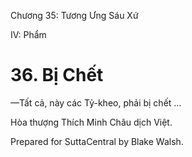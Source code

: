  

Chương 35: Tương Ưng Sáu Xứ

IV: Phẩm

# 36\. Bị Chết

—Tất cả, này các Tỷ-kheo, phải bị chết …

Hòa thượng Thích Minh Châu dịch Việt.

Prepared for SuttaCentral by Blake Walsh.